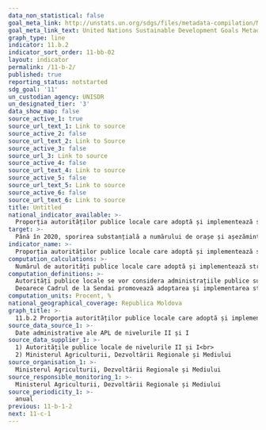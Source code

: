 ```yaml
---
data_non_statistical: false
goal_meta_link: http://unstats.un.org/sdgs/files/metadata-compilation/Metadata-Goal-11.pdf
goal_meta_link_text: United Nations Sustainable Development Goals Metadata (pdf 2066kB)
graph_type: line
indicator: 11.b.2
indicator_sort_order: 11-bb-02
layout: indicator
permalink: /11-b-2/
published: true
reporting_status: notstarted
sdg_goal: '11'
un_custodian_agency: UNISDR
un_designated_tier: '3'
data_show_map: false
source_active_1: true
source_url_text_1: Link to source
source_active_2: false
source_url_text_2: Link to Source
source_active_3: false
source_url_3: Link to source
source_active_4: false
source_url_text_4: Link to source
source_active_5: false
source_url_text_5: Link to source
source_active_6: false
source_url_text_6: Link to source
title: Untitled
national_indicator_available: >-
  Proporția autorităților publice locale care adoptă și implementează strategii locale de reducere a riscurilor de dezastre în conformitate cu strategiile naționale de reducere a riscurilor de dezastre
target: >-
  Până în 2020, sporirea substanțială a numărului de orașe și așezăminte umane care adoptă și implementează politici și planuri integrate axate pe incluziune, eficiența resurselor, atenuarea și adaptarea la schimbările climatice, rezistența față de dezastre, precum și elaborarea și implementarea în conformitate cu Cadrul de la Sendai pentru Reducerea Riscurilor Dezastrelor 2015-2030 a unui management holist al dezastrelor la toate nivelele
indicator_name: >-
  Proporția autorităților publice locale care adoptă și implementează strategii locale de reducere a riscurilor de dezastre în conformitate cu strategiile naționale de reducere a riscurilor de dezastre
computation_calculations: >-
  Numărul de autorități publice locale care adoptă și implementează strategii locale de reducere a riscurilor de dezastre în conformitate cu strategia națională / numărul total al administrațiilor locale din țară *100.
computation_definitions: >-
  Autorități publice locale se vor considera administrațiile publice sub-naționale care au responsabilitatea de a elabora strategii locale de reducere a riscurilor de dezastre.<br> 
  Deoarece Cadrul de la Sendai promovează adoptarea și implementarea strategiilor locale de reducere a riscului de dezastre în fiecare autoritate locală, pentru indicatorul național se va considera APL de nivelul II (raiona) și I (comuna)
computation_units: Procent, %
national_geographical_coverage: Republica Moldova
graph_title: >-
  11.b.2 Proporția autorităților publice locale care adoptă și implementează strategii locale de reducere a riscurilor de dezastre în conformitate cu strategiile naționale de reducere a riscurilor de dezastre
source_data_source_1: >-
  Date administrative ale APL de nivelurile II și I
source_data_supplier_1: >-
  1) Autoritățile publice locale de nivelurile II și I<br> 
  2) Ministerul Agriculturii, Dezvoltării Regionale și Mediului
source_organisation_1: >-
  Ministerul Agriculturii, Dezvoltării Regionale și Mediului
source_responsible_monitoring_1: >-
  Ministerul Agriculturii, Dezvoltării Regionale și Mediului
source_periodicity_1: >-
  anual
previous: 11-b-1-2
next: 11-c-1
---
```

